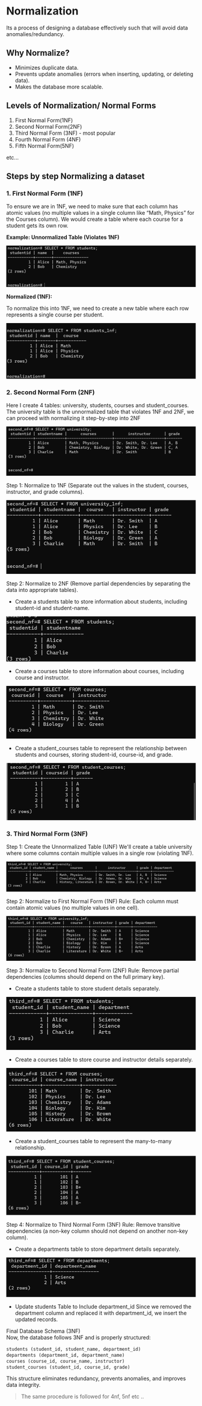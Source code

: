 # Normalization

Its a process of designing a database effectively such that will avoid data anomalies/redundancy.

## Why Normalize?

- Minimizes duplicate data.
- Prevents update anomalies (errors when inserting, updating, or deleting data).
- Makes the database more scalable.

## Levels of Normalization/ Normal Forms

1. First Normal Form(1NF)
2. Second Normal Form(2NF)
3. Third Normal Form (3NF) - most popular
4. Fourth Normal Form (4NF)
5. Fifth Normal Form(5NF)

etc...

## Steps by step Normalizing a dataset

### 1. First Normal Form (1NF)

To ensure we are in 1NF, we need to make sure that each column has atomic values (no multiple values in a single column like “Math, Physics” for the Courses column). We would create a table where each course for a student gets its own row.

**Example: Unnormalized Table (Violates 1NF)**

![unnormalized](./assets/before-1NF.png)

**Normalized (1NF):**

To normalize this into 1NF, we need to create a new table where each row represents a single course per student.

![normalized](./assets/After-1NF.png)

### 2. Second Normal Form (2NF)

Here I create 4 tables: university, students, courses and student_courses. The university table is the unnormalized table that violates 1NF and 2NF, we can proceed with normalizing it step-by-step into 2NF  

![unnormalized](./assets/university-2nf.png)

Step 1: Normalize to 1NF (Separate out the values in the student, courses, instructor, and grade columns).

![university normalized](./assets/UNI-1NF.png)

Step 2: Normalize to 2NF (Remove partial dependencies by separating the data into appropriate tables).

- Create a students table to store information about students, including student-id and student-name.

![student normalized](./assets/student-2nf.png)

- Create a courses table to store information about courses, including course and instructor.

![course normalized](./assets/courses-2nf.png)

- Create a student_courses table to represent the relationship between students and courses, storing student-id, course-id, and grade.

![student-course normalized](./assets/student-courses-2nf.png)

### 3. Third Normal Form (3NF)

Step 1: Create the Unnormalized Table (UNF)
We'll create a table university where some columns contain multiple values in a single row (violating 1NF).

![university table  unnormalized](./assets/unnorm%20-3nf.png)

Step 2: Normalize to First Normal Form (1NF)
Rule: Each column must contain atomic values (no multiple values in one cell).

![university table 1NF normalized](./assets/univ-1nf(3NF).png)

Step 3: Normalize to Second Normal Form (2NF)
Rule: Remove partial dependencies (columns should depend on the full primary key).

- Create a students table to store student details separately.

![university table 1NF normalized](./assets/student-3nf.png)

- Create a courses table to store course and instructor details separately.

![university table 1NF normalized](./assets/courses-3nf.png)

- Create a student_courses table to represent the many-to-many relationship.

![university table 1NF normalized](./assets/student_courses-3nf.png)

Step 4: Normalize to Third Normal Form (3NF)
Rule: Remove transitive dependencies (a non-key column should not depend on another non-key column).

- Create a departments table to store department details separately.

![university table 1NF normalized](./assets/departments(3nf).png)

- Update students Table to Include department_id
Since we removed the department column and replaced it with department_id, we insert the updated records.

Final Database Schema (3NF)  
Now, the database follows 3NF and is properly structured:  

    students (student_id, student_name, department_id)
    departments (department_id, department_name)
    courses (course_id, course_name, instructor)
    student_courses (student_id, course_id, grade)

This structure eliminates redundancy, prevents anomalies, and improves data integrity.

>The same procedure is followed for 4nf, 5nf etc ..